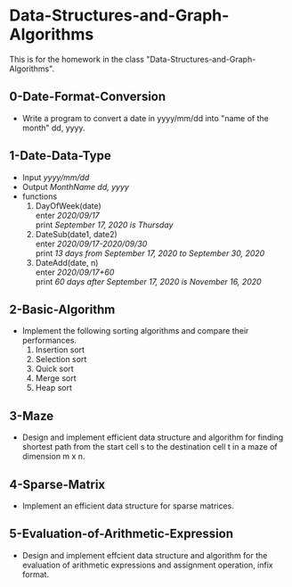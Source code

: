 # Data-Structures-and-Graph-Algorithms
This is for the homework in the class "Data-Structures-and-Graph-Algorithms".

## 0-Date-Format-Conversion
* Write a program to convert a date in yyyy/mm/dd into "name of the month" dd, yyyy.

## 1-Date-Data-Type
* Input *yyyy/mm/dd*
* Output *MonthName dd, yyyy*
* functions
  1. DayOfWeek(date)  
    enter *2020/09/17*  
    print *September 17, 2020 is Thursday*
  2. DateSub(date1, date2)  
    enter *2020/09/17-2020/09/30*  
    print *13 days from September 17, 2020 to September 30, 2020*
  3. DateAdd(date, n)  
    enter *2020/09/17+60*  
    print *60 days after September 17, 2020 is November 16, 2020*

## 2-Basic-Algorithm
* Implement the following sorting algorithms and compare their performances.
  1. Insertion sort
  2. Selection sort
  3. Quick sort
  4. Merge sort
  5. Heap sort

## 3-Maze
* Design and implement efficient data structure and algorithm for finding shortest path from the start cell s to the destination cell t in a maze of dimension m x
n.

## 4-Sparse-Matrix
* Implement an efficient data structure for sparse matrices.

## 5-Evaluation-of-Arithmetic-Expression
* Design and implement effcient data structure and algorithm for the evaluation of arithmetic expressions and assignment operation, infix format.